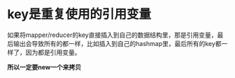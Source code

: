 # key是重复使用的引用变量


如果将mapper/reducer的key直接插入到自己的数据结构里，那是引用变量，最后输出会导致所有的都一样，比如插入到自己的hashmap里，最后所有的key都一样了，因为都是引用变量。

**所以一定要new一个来拷贝**